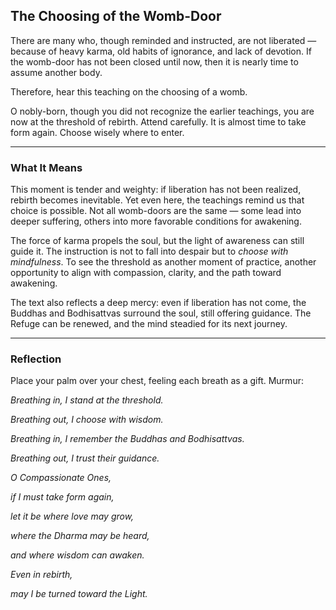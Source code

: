 ## The Choosing of the Womb-Door

There are many who, though reminded and instructed, are not liberated — because of heavy karma, old habits of ignorance, and lack of devotion. If the womb-door has not been closed until now, then it is nearly time to assume another body.

Therefore, hear this teaching on the choosing of a womb.

O nobly-born, though you did not recognize the earlier teachings, you are now at the threshold of rebirth. Attend carefully. It is almost time to take form again. Choose wisely where to enter.

---

### What It Means

This moment is tender and weighty: if liberation has not been realized, rebirth becomes inevitable. Yet even here, the teachings remind us that choice is possible. Not all womb-doors are the same — some lead into deeper suffering, others into more favorable conditions for awakening.

The force of karma propels the soul, but the light of awareness can still guide it. The instruction is not to fall into despair but to *choose with mindfulness*. To see the threshold as another moment of practice, another opportunity to align with compassion, clarity, and the path toward awakening.

The text also reflects a deep mercy: even if liberation has not come, the Buddhas and Bodhisattvas surround the soul, still offering guidance. The Refuge can be renewed, and the mind steadied for its next journey.

---


### Reflection


Place your palm over your chest, feeling each breath as a gift. Murmur:


*Breathing in, I stand at the threshold.*

*Breathing out, I choose with wisdom.*

*Breathing in, I remember the Buddhas and Bodhisattvas.*

*Breathing out, I trust their guidance.*


*O Compassionate Ones,*

*if I must take form again,*

*let it be where love may grow,*

*where the Dharma may be heard,*

*and where wisdom can awaken.*

*Even in rebirth,*

*may I be turned toward the Light.*
